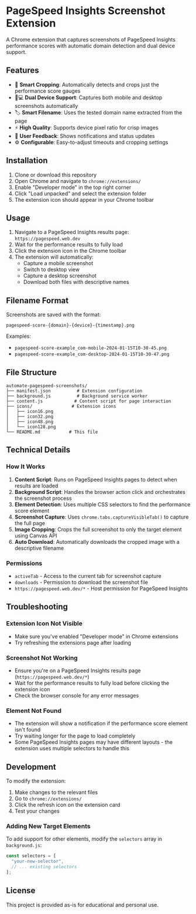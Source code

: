 # PageSpeed Insights Screenshot Extension

A Chrome extension that captures screenshots of PageSpeed Insights performance scores with automatic domain detection and dual device support.

## Features

- 🎯 **Smart Cropping**: Automatically detects and crops just the performance score gauges
- 📱💻 **Dual Device Support**: Captures both mobile and desktop screenshots automatically
- 🏷️ **Smart Filename**: Uses the tested domain name extracted from the page
- ⚡ **High Quality**: Supports device pixel ratio for crisp images
- 🔔 **User Feedback**: Shows notifications and status updates
- ⚙️ **Configurable**: Easy-to-adjust timeouts and cropping settings

## Installation

1. Clone or download this repository
2. Open Chrome and navigate to `chrome://extensions/`
3. Enable "Developer mode" in the top right corner
4. Click "Load unpacked" and select the extension folder
5. The extension icon should appear in your Chrome toolbar

## Usage

1. Navigate to a PageSpeed Insights results page: `https://pagespeed.web.dev`
2. Wait for the performance results to fully load
3. Click the extension icon in the Chrome toolbar
4. The extension will automatically:
   - Capture a mobile screenshot
   - Switch to desktop view
   - Capture a desktop screenshot
   - Download both files with descriptive names

## Filename Format

Screenshots are saved with the format:

```
pagespeed-score-{domain}-{device}-{timestamp}.png
```

Examples:

- `pagespeed-score-example_com-mobile-2024-01-15T10-30-45.png`
- `pagespeed-score-example_com-desktop-2024-01-15T10-30-47.png`

## File Structure

```
automate-pagespeed-screenshots/
├── manifest.json          # Extension configuration
├── background.js          # Background service worker
├── content.js            # Content script for page interaction
├── icons/               # Extension icons
│   ├── icon16.png
│   ├── icon32.png
│   ├── icon48.png
│   └── icon128.png
└── README.md           # This file
```

## Technical Details

### How It Works

1. **Content Script**: Runs on PageSpeed Insights pages to detect when results are loaded
2. **Background Script**: Handles the browser action click and orchestrates the screenshot process
3. **Element Detection**: Uses multiple CSS selectors to find the performance score element
4. **Screenshot Capture**: Uses `chrome.tabs.captureVisibleTab()` to capture the full page
5. **Image Cropping**: Crops the full screenshot to only the target element using Canvas API
6. **Auto Download**: Automatically downloads the cropped image with a descriptive filename

### Permissions

- `activeTab` - Access to the current tab for screenshot capture
- `downloads` - Permission to download the screenshot file
- `https://pagespeed.web.dev/*` - Host permission for PageSpeed Insights

## Troubleshooting

### Extension Icon Not Visible

- Make sure you've enabled "Developer mode" in Chrome extensions
- Try refreshing the extensions page after loading

### Screenshot Not Working

- Ensure you're on a PageSpeed Insights results page (`https://pagespeed.web.dev/*`)
- Wait for the performance results to fully load before clicking the extension icon
- Check the browser console for any error messages

### Element Not Found

- The extension will show a notification if the performance score element isn't found
- Try waiting longer for the page to load completely
- Some PageSpeed Insights pages may have different layouts - the extension uses multiple selectors to handle this

## Development

To modify the extension:

1. Make changes to the relevant files
2. Go to `chrome://extensions/`
3. Click the refresh icon on the extension card
4. Test your changes

### Adding New Target Elements

To add support for other elements, modify the `selectors` array in `background.js`:

```javascript
const selectors = [
  "your-new-selector",
  // ... existing selectors
];
```

## License

This project is provided as-is for educational and personal use.

